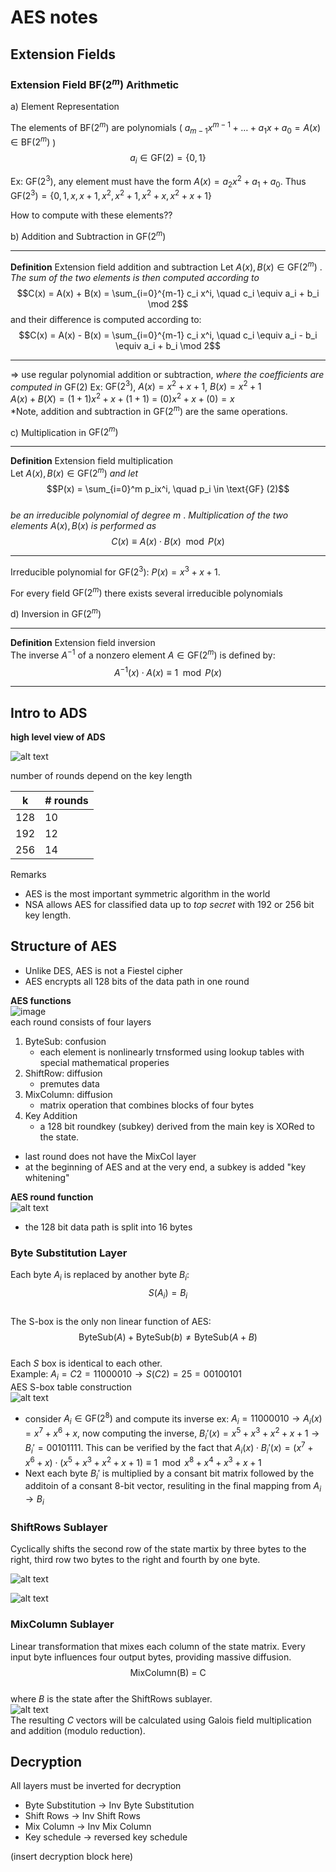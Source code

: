 # AES notes

##  Extension Fields

### Extension Field $\text{BF}(2^m)$ Arithmetic

a) Element Representation

The elements of $\text{BF}(2^m)$ are polynomials ( $a_{m-1}x^{m-1} + \dots + a_1 x + a_0 = A(x) \in \text{BF}(2^m)$ )
$$a_i \in \text{GF}(2) = \{0,1\}$$

Ex: $\text{GF}(2^3)$, any element must have the form $A(x) = a_2 x^2 + a_1 + a_0$.
Thus $\text{GF}(2^3) = \{0, 1, x, x+1, x^2, x^2+1, x^2+x, x^2 +x + 1\}$

How to compute with these elements??

b) Addition and Subtraction in $\text{GF}(2^m)$

---

**Definition** Extension field addition and subtraction
Let $A(x), B(x) \in \text{GF}(2^m)$ . *The sum of the two elements is then computed according to*
$$C(x) = A(x) + B(x) = \sum_{i=0}^{m-1} c_i x^i, \quad c_i \equiv a_i + b_i \mod 2$$
and their difference is computed according to:
$$C(x) = A(x) - B(x) = \sum_{i=0}^{m-1} c_i x^i, \quad c_i \equiv a_i - b_i \equiv a_i + b_i \mod 2$$

---
=> use regular polynomial addition or subtraction, *where the coefficients are computed in* $\text{GF}(2)$ 
Ex: $\text{GF}(2^3)$, $A(x) =x^2+x+1$, $B(x) = x^2 + 1$  
$A(x) + B(X) = (1+1) x^2 + x + (1+1)$ = $(0) x^2 + x + (0) = x$  
*Note, addition and subtraction in $\text{GF}(2^m)$ are the same operations.  
  
c) Multiplication in $\text{GF}(2^m)$  

---
**Definition** Extension field multiplication  
Let $A(x), B(x) \in \text{GF}(2^m)$ *and let*
$$P(x) = \sum_{i=0}^m p_ix^i, \quad p_i \in \text{GF} (2)$$  
*be an irreducible polynomial of degree* $m$ . *Multiplication of the two elements* $A(x), B(x)$ *is performed as*
$$C(x) \equiv A(x) \cdot B(x) \mod P(x)$$

---
Irreducible polynomial for $\text{GF}(2^3)$: $P(x) = x^3 +x + 1$.

For every field $\text{GF}(2^m)$ there exists several irreducible polynomials

d) Inversion in $\text{GF}(2^m)$  

---
**Definition** Extension field inversion  
The inverse $A^{-1}$ of a nonzero element $A \in \text{GF}(2^m)$ is defined by:
$$A^{-1}(x) \cdot A(x) \equiv 1 \mod P(x)$$

---

## Intro to ADS

**high level view of ADS**  

![alt text](/images/aesHighLevel.png)

number of rounds depend on the key length

| k   | # rounds |
| --- | -------- |
| 128 | 10       |
| 192 | 12       |
| 256 | 14       |

Remarks

- AES is the most important symmetric algorithm in the world
- NSA allows AES for classified data up to *top secret* with 192 or 256 bit key length.

## Structure of AES

- Unlike DES, AES is not a Fiestel cipher
- AES encrypts all 128 bits of the data path in one round  

**AES functions**  
![image](/images/aesBlock.png)  
each round consists of four layers

1) ByteSub: confusion
    - each element is nonlinearly trnsformed using lookup tables with special mathematical properies
2) ShiftRow: diffusion
    - premutes data
3) MixColumn: diffusion
    - matrix operation that combines blocks of four bytes
4) Key Addition
    - a 128 bit roundkey (subkey) derived from the main key is XORed to the state.

- last round does not have the MixCol layer  
- at the beginning of AES and at the very end, a subkey is added "key whitening"

**AES round function**  
![alt text](/images/image.png)  

- the 128 bit data path is split into 16 bytes

### Byte Substitution Layer

Each byte $A_i$ is replaced by another byte $B_i$:  
$$S(A_i) = B_i$$  
The S-box is the only non linear function of AES:
$$\text{ByteSub}(A)+\text{ByteSub}(b) \neq \text{ByteSub}(A+B)$$  
Each $S$ box is identical to each other.  
Example: $A_i = C2 = 1100 0010 \rightarrow S(C2) = 25 = 0010 0101$  
AES S-box table construction  
![alt text](/images/image-3.png)  

- consider $A_i \in \text{GF}(2^8)$ and compute its inverse
ex: $A_i = 1100 0010 \rightarrow A_i(x) = x^7 +x^6+x$, now computing the inverse, $B_i '(x) = x^5 + x^3 +x^2 + x + 1 \rightarrow B_i' = 0010 1111$. This can be verified by the fact that $A_i(x) \cdot B_i'(x) = (x^7 +x^6 + x) \cdot (x^5 + x^3 +x^2 + x + 1) \equiv 1 \mod x^8 + x^4 + x^3 + x + 1$  
- Next each byte $B_i'$ is multiplied by a consant bit matrix followed by the additoin of a consant 8-bit vector, resuliting in the final mapping from $A_i \rightarrow B_i$

### ShiftRows Sublayer

Cyclically shifts the second row of the state martix by three bytes to the right, third row two bytes to the right and fourth by one byte.

![alt text](/images/image-1.png)

![alt text](/images/image-2.png)

### MixColumn Sublayer

Linear transformation that mixes each column of the state matrix. Every input byte influences four output bytes, providing massive diffusion.
$$\text{MixColumn(B) = C}$$  
where $B$ is the state after the ShiftRows sublayer.  
![alt text](/images/image-4.png)  
The resulting $C$ vectors will be calculated using Galois field multiplication and addition (modulo reduction).  

## Decryption  

All layers must be inverted for decryption

- Byte Substitution -> Inv Byte  Substitution
- Shift Rows -> Inv Shift Rows 
- Mix Column -> Inv Mix Column
- Key schedule -> reversed key schedule

(insert decryption block here)

